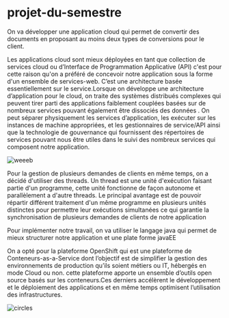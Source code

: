 # projet-du-semestre
On va développer une application cloud qui permet de convertir des documents  en proposant au moins deux types de conversions pour le client.


Les applications cloud sont mieux déployées en tant que collection de services cloud ou d’Interface de Programmation Applicative (API) c'est pour cette raison qu'on a préféré de concevoir notre application sous la forme d'un ensemble de services-web. C’est une architecture basée essentiellement sur le service.Lorsque on développe une architecture d’application pour le cloud, on traite des systèmes distribués complexes qui peuvent tirer parti des applications faiblement couplées basées sur de nombreux services pouvant également être dissociés des données . On peut séparer physiquement les services d’application, les exécuter sur les instances de machine appropriées, et les gestionnaires de service/API ainsi que la technologie de gouvernance qui fournissent des répertoires de services pouvant nous être utiles dans le suivi des nombreux services qui composent notre application.


![weeeb](https://user-images.githubusercontent.com/44167156/49148360-7a7af800-f307-11e8-9246-5f957c284b4d.png)


 
Pour la gestion de plusieurs demandes de clients en même temps, on a décidé d'utiliser des threads. 
Un thread est une unité d'exécution faisant partie d'un programme, cette unité fonctionne de façon autonome et parallèlement a d'autre threads. Le principal avantage est de pouvoir répartir différent traitement d'un même programme en plusieurs unités distinctes pour permettre leur exécutions simultanées ce qui garantie la synchronisation de plusieurs demandes de clients de notre application


Pour implémenter notre travail, on va utiliser le langage java qui permet de mieux structurer notre application et une plate forme javaEE

On a opté pour la plateforme OpenShift qui est une plateforme de Conteneurs-as-a-Service dont l’objectif est de simplifier la gestion des environnements de production qu’ils soient métiers ou IT, hébergés en mode Cloud ou non. cette plateforme apporte un ensemble d’outils open source basés sur les conteneurs.Ces derniers accélèrent le développement et le déploiement des applications et en même temps optimisent l’utilisation des infrastructures.


![circles](https://user-images.githubusercontent.com/44167156/49147588-63d3a180-f305-11e8-98db-3b22e0454557.jpg)




